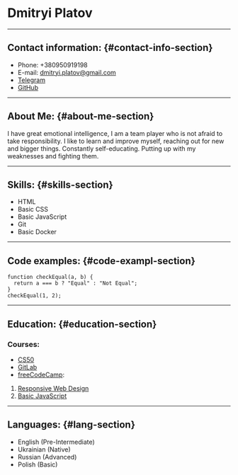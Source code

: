 # Dmitryi Platov

---

## Contact information: {#contact-info-section}

- Phone: +380950919198
- E-mail: dmitryi.platov@gmail.com
- [Telegram](https://t.me/Erebus1678)
- [GitHub](https://github.com/Erebus1678)

---

## About Me: {#about-me-section}

I have great emotional intelligence, I am a team player who is not afraid to take responsibility.
I like to learn and improve myself, reaching out for new and bigger things. Constantly self-educating. Putting up with my weaknesses and fighting them.

---

## Skills: {#skills-section}

- HTML
- Basic CSS
- Basic JavaScript
- Git
- Basic Docker

---

## Code examples: {#code-exampl-section}

```
function checkEqual(a, b) {
  return a === b ? "Equal" : "Not Equal";
}
checkEqual(1, 2);
```

---

## Education: {#education-section}

### Courses:

- [CS50](https://www.youtube.com/channel/UCcabW7890RKJzL968QWEykA)
- [GitLab](https://lab.github.com/)
- [freeCodeCamp](https://www.freecodecamp.org/):

1. [Responsive Web Design](https://www.freecodecamp.org/learn/2022/responsive-web-design/)
2. [Basic JavaScript](https://www.freecodecamp.org/learn/javascript-algorithms-and-data-structures/#basic-javascript)

---

## Languages: {#lang-section}

- English (Pre-Intermediate)
- Ukrainian (Native)
- Russian (Advanced)
- Polish (Basic)
